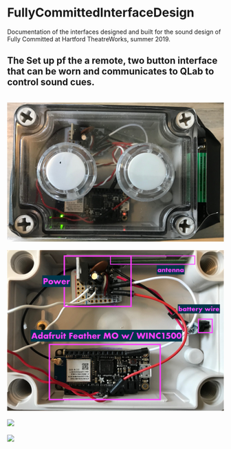 # FullyCommittedInterfaceDesign
Documentation of the interfaces designed and built for the sound design of Fully Committed at Hartford TheatreWorks, summer 2019.


<H2>The Set up pf the a remote, two button interface that can be worn and communicates to QLab to control sound cues.</H2>
<br>
<img src="img/Enclosure.jpg" width = "700"></img> <br>
<br>
<img src="img/InsideEnclosure.jpg" width = "700"></img> <br>
<br>
<img src="img/PowerCircuit.jpg" width = "700"></img> <br>
<br>
<img src="img/Feather.jpg" width = "700"></img> <br>
